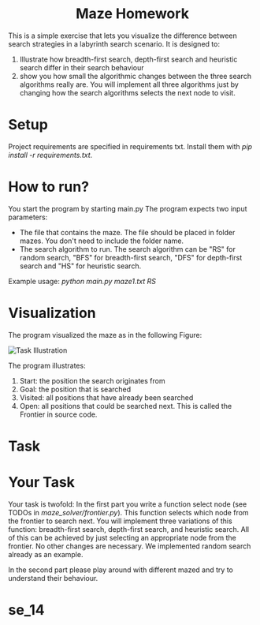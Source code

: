 <h1 align=center><strong>Maze Homework</strong></h1>

This is a simple exercise that lets you visualize the difference between search strategies in a labyrinth search scenario. It is designed to:
1) Illustrate how breadth-first search, depth-first search and heuristic search differ in their search behaviour
2) show you how small the algorithmic changes between the three search algorithms really are.
You will implement all three algorithms just by changing how the search algorithms selects the next node to visit.

# Setup
Project requirements are specified in requirements txt. Install them with *pip install -r requirements.txt*. 

# How to run?
You start the program by starting main.py
The program expects two input parameters:
- The file that contains the maze. The file should be placed in folder mazes. You don't need to include the folder name.
- The search algorithm to run. The search algorithm can be "RS" for random search, "BFS" for breadth-first search, "DFS" for depth-first search and "HS" for heuristic search.

Example usage: *python main.py maze1.txt RS*

# Visualization
The program visualized the maze as in the following Figure:

![Task Illustration](documentation/Task_Illustration.png)

The program illustrates:
1) Start: the position the search originates from
2) Goal: the position that is searched
3) Visited: all positions that have already been searched
4) Open: all positions that could be searched next. This is called the Frontier in source code.

# Task

# Your Task
Your task is twofold:
In the first part you write a function select node (see TODOs in *maze_solver/frontier.py*). This function selects which node from the frontier to search next. You will implement three variations of this function: breadth-first search, depth-first search, and heuristic search. All of this can be achieved by just selecting an appropriate node from the frontier. No other changes are necessary. We implemented random search already as an example.

In the second part please play around with different mazed and try to understand their behaviour.
# se_14
